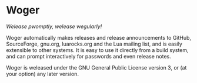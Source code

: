 # Woger

_Welease pwomptly, welease wegularly!_

Woger automatically makes releases and release announcements to GitHub, SourceForge, gnu.org, luarocks.org and the Lua mailing list, and is easily extensible to other systems. It is easy to use it directly from a build system, and can prompt interactively for passwords and even release notes.

Woger is weleased under the GNU General Public License version 3, or (at your option) any later version.
